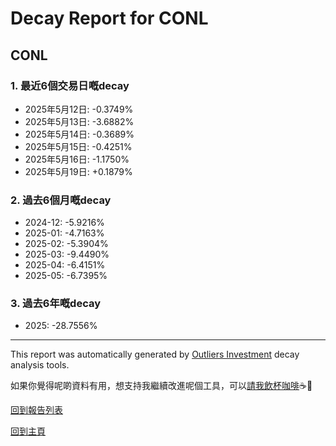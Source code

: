# Decay Report for CONL

## CONL

### 1. 最近6個交易日嘅decay

- 2025年5月12日: -0.3749%
- 2025年5月13日: -3.6882%
- 2025年5月14日: -0.3689%
- 2025年5月15日: -0.4251%
- 2025年5月16日: -1.1750%
- 2025年5月19日: +0.1879%

### 2. 過去6個月嘅decay

- 2024-12: -5.9216%
- 2025-01: -4.7163%
- 2025-02: -5.3904%
- 2025-03: -9.4490%
- 2025-04: -6.4151%
- 2025-05: -6.7395%

### 3. 過去6年嘅decay

- 2025: -28.7556%

------------------------------
This report was automatically generated by [Outliers Investment](https://outliersecon.github.io/Outliers-Investment/) decay analysis tools.

如果你覺得呢啲資料有用，想支持我繼續改進呢個工具，可以[請我飲杯咖啡](https://buymeacoffee.com/outliersecon)☕🙏

[回到報告列表](https://outliersecon.github.io/Outliers-Investment/reports/reports_public)

[回到主頁](https://outliersecon.github.io/Outliers-Investment/)